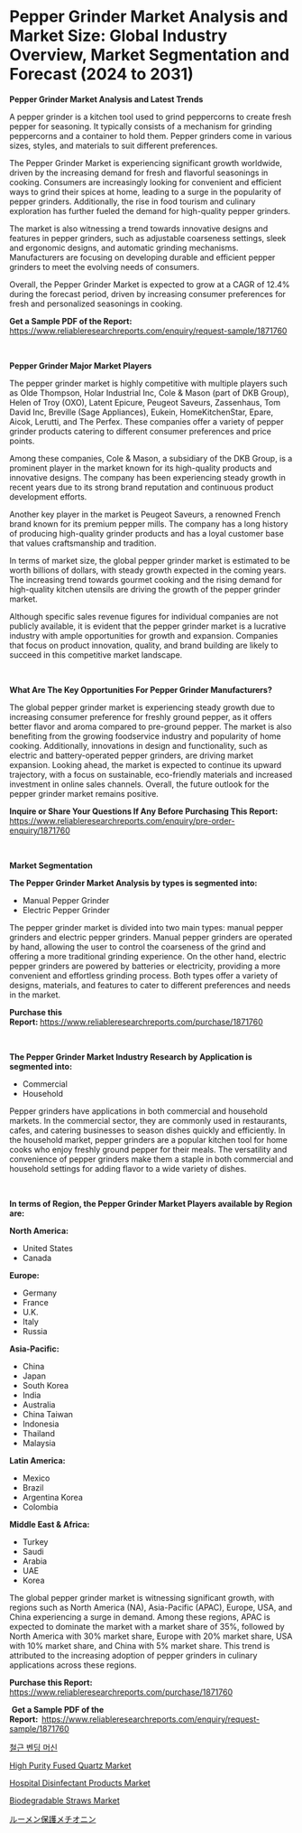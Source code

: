 <p><h1>Pepper Grinder Market Analysis and Market Size: Global Industry Overview, Market Segmentation and Forecast (2024 to 2031)</h1></p><p><strong>Pepper Grinder Market Analysis and Latest Trends</strong></p>
<p><p>A pepper grinder is a kitchen tool used to grind peppercorns to create fresh pepper for seasoning. It typically consists of a mechanism for grinding peppercorns and a container to hold them. Pepper grinders come in various sizes, styles, and materials to suit different preferences.</p><p>The Pepper Grinder Market is experiencing significant growth worldwide, driven by the increasing demand for fresh and flavorful seasonings in cooking. Consumers are increasingly looking for convenient and efficient ways to grind their spices at home, leading to a surge in the popularity of pepper grinders. Additionally, the rise in food tourism and culinary exploration has further fueled the demand for high-quality pepper grinders.</p><p>The market is also witnessing a trend towards innovative designs and features in pepper grinders, such as adjustable coarseness settings, sleek and ergonomic designs, and automatic grinding mechanisms. Manufacturers are focusing on developing durable and efficient pepper grinders to meet the evolving needs of consumers.</p><p>Overall, the Pepper Grinder Market is expected to grow at a CAGR of 12.4% during the forecast period, driven by increasing consumer preferences for fresh and personalized seasonings in cooking.</p></p>
<p><strong>Get a Sample PDF of the Report:&nbsp;</strong> <a href="https://www.reliableresearchreports.com/enquiry/request-sample/1871760">https://www.reliableresearchreports.com/enquiry/request-sample/1871760</a></p>
<p>&nbsp;</p>
<p><strong>Pepper Grinder Major Market Players</strong></p>
<p><p>The pepper grinder market is highly competitive with multiple players such as Olde Thompson, Holar Industrial Inc, Cole & Mason (part of DKB Group), Helen of Troy (OXO), Latent Epicure, Peugeot Saveurs, Zassenhaus, Tom David Inc, Breville (Sage Appliances), Eukein, HomeKitchenStar, Epare, Aicok, Lerutti, and The Perfex. These companies offer a variety of pepper grinder products catering to different consumer preferences and price points.</p><p>Among these companies, Cole & Mason, a subsidiary of the DKB Group, is a prominent player in the market known for its high-quality products and innovative designs. The company has been experiencing steady growth in recent years due to its strong brand reputation and continuous product development efforts.</p><p>Another key player in the market is Peugeot Saveurs, a renowned French brand known for its premium pepper mills. The company has a long history of producing high-quality grinder products and has a loyal customer base that values craftsmanship and tradition.</p><p>In terms of market size, the global pepper grinder market is estimated to be worth billions of dollars, with steady growth expected in the coming years. The increasing trend towards gourmet cooking and the rising demand for high-quality kitchen utensils are driving the growth of the pepper grinder market.</p><p>Although specific sales revenue figures for individual companies are not publicly available, it is evident that the pepper grinder market is a lucrative industry with ample opportunities for growth and expansion. Companies that focus on product innovation, quality, and brand building are likely to succeed in this competitive market landscape.</p></p>
<p>&nbsp;</p>
<p><strong>What Are The Key Opportunities For Pepper Grinder Manufacturers?</strong></p>
<p><p>The global pepper grinder market is experiencing steady growth due to increasing consumer preference for freshly ground pepper, as it offers better flavor and aroma compared to pre-ground pepper. The market is also benefiting from the growing foodservice industry and popularity of home cooking. Additionally, innovations in design and functionality, such as electric and battery-operated pepper grinders, are driving market expansion. Looking ahead, the market is expected to continue its upward trajectory, with a focus on sustainable, eco-friendly materials and increased investment in online sales channels. Overall, the future outlook for the pepper grinder market remains positive.</p></p>
<p><strong>Inquire or Share Your Questions If Any Before Purchasing This Report:</strong> <a href="https://www.reliableresearchreports.com/enquiry/pre-order-enquiry/1871760">https://www.reliableresearchreports.com/enquiry/pre-order-enquiry/1871760</a></p>
<p>&nbsp;</p>
<p><strong>Market Segmentation</strong></p>
<p><strong>The Pepper Grinder Market Analysis by types is segmented into:</strong></p>
<p><ul><li>Manual Pepper Grinder</li><li>Electric Pepper Grinder</li></ul></p>
<p><p>The pepper grinder market is divided into two main types: manual pepper grinders and electric pepper grinders. Manual pepper grinders are operated by hand, allowing the user to control the coarseness of the grind and offering a more traditional grinding experience. On the other hand, electric pepper grinders are powered by batteries or electricity, providing a more convenient and effortless grinding process. Both types offer a variety of designs, materials, and features to cater to different preferences and needs in the market.</p></p>
<p><strong>Purchase this Report:&nbsp;</strong><a href="https://www.reliableresearchreports.com/purchase/1871760">https://www.reliableresearchreports.com/purchase/1871760</a></p>
<p>&nbsp;</p>
<p><strong>The Pepper Grinder Market Industry Research by Application is segmented into:</strong></p>
<p><ul><li>Commercial</li><li>Household</li></ul></p>
<p><p>Pepper grinders have applications in both commercial and household markets. In the commercial sector, they are commonly used in restaurants, cafes, and catering businesses to season dishes quickly and efficiently. In the household market, pepper grinders are a popular kitchen tool for home cooks who enjoy freshly ground pepper for their meals. The versatility and convenience of pepper grinders make them a staple in both commercial and household settings for adding flavor to a wide variety of dishes.</p></p>
<p>&nbsp;</p>
<p><strong>In terms of Region, the Pepper Grinder Market Players available by Region are:</strong></p>
<p>
    <p> <strong> North America: </strong>
        <ul>
            <li>United States</li>
            <li>Canada</li>
        </ul>
        </p> 
    <p> <strong> Europe: </strong>
        <ul>
            <li>Germany</li>
            <li>France</li>
            <li>U.K.</li>
            <li>Italy</li>
            <li>Russia</li>
        </ul>
        </p> 
    <p> <strong> Asia-Pacific: </strong>
        <ul>
            <li>China</li>
            <li>Japan</li>
            <li>South Korea</li>
            <li>India</li>
            <li>Australia</li>
            <li>China Taiwan</li>
            <li>Indonesia</li>
            <li>Thailand</li>
            <li>Malaysia</li>
        </ul>
        </p> 
    <p> <strong> Latin America: </strong>
        <ul>
            <li>Mexico</li>
            <li>Brazil</li>
            <li>Argentina Korea</li>
            <li>Colombia</li>
        </ul>
        </p> 
    <p> <strong> Middle East & Africa: </strong>
        <ul>
            <li>Turkey</li>
            <li>Saudi</li>
            <li>Arabia</li>
            <li>UAE</li>
            <li>Korea</li>
        </ul>
    </p>
    </p>
<p><p>The global pepper grinder market is witnessing significant growth, with regions such as North America (NA), Asia-Pacific (APAC), Europe, USA, and China experiencing a surge in demand. Among these regions, APAC is expected to dominate the market with a market share of 35%, followed by North America with 30% market share, Europe with 20% market share, USA with 10% market share, and China with 5% market share. This trend is attributed to the increasing adoption of pepper grinders in culinary applications across these regions.</p></p>
<p><strong>Purchase this Report: </strong><a href="https://www.reliableresearchreports.com/purchase/1871760">https://www.reliableresearchreports.com/purchase/1871760</a></p>
<p>&nbsp;<strong>Get a Sample PDF of the Report:&nbsp;&nbsp;</strong><a href="https://www.reliableresearchreports.com/enquiry/request-sample/1871760">https://www.reliableresearchreports.com/enquiry/request-sample/1871760</a></p>
<p><strong></strong></p>
<p><p><a href="https://github.com/khytkeqagplkzqvh/Market-Research-Report-List-1/blob/main/94807082863.md">철근 벤딩 머신</a></p><p><a href="https://issuu.com/reportprime-2/docs/high-purity-fused-quartz-market-size-2030.pptx">High Purity Fused Quartz Market</a></p><p><a href="https://github.com/Airanohannonzb68e5pb53oc1/Market-Research-Report-List-1/blob/main/hospital-disinfectant-products-market.md">Hospital Disinfectant Products Market</a></p><p><a href="https://github.com/fiixsa/Market-Research-Report-List-1/blob/main/biodegradable-straws-market.md">Biodegradable Straws Market</a></p><p><a href="https://medium.com/@lindakreitz2023/%E3%83%AB%E3%83%BC%E3%83%A1%E3%83%B3%E4%BF%9D%E8%AD%B7%E3%83%A1%E3%83%81%E3%82%AA%E3%83%8B%E3%83%B3%E5%B8%82%E5%A0%B4%E3%81%AF-%E5%B8%82%E5%A0%B4%E3%82%B7%E3%82%A7%E3%82%A2-%E3%82%B5%E3%82%A4%E3%82%BA-2031%E5%B9%B4%E3%81%BE%E3%81%A7%E3%81%AE%E4%BA%88%E6%B8%AC%E3%82%92%E9%87%8D%E8%A6%96%E3%81%97%E3%81%A6%E3%81%84%E3%81%BE%E3%81%99-885146f2b50a">ルーメン保護メチオニン</a></p></p>